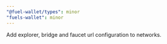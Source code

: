 ```yaml
---
"@fuel-wallet/types": minor
"fuels-wallet": minor
---
```


Add explorer, bridge and faucet url configuration to networks.
